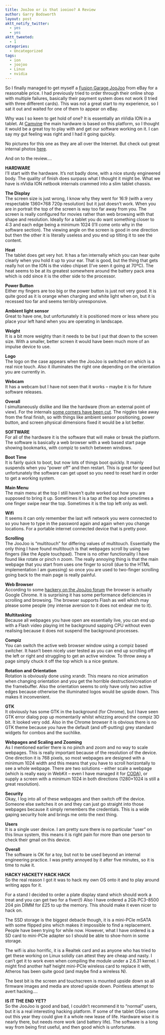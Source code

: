 ```yaml
---
title: JooJoo or is that iooioo? A Review
author: Garry Bodsworth
layout: post
aktt_notify_twitter:
  - yes
  - yes
aktt_tweeted:
  - 1
categories:
  - Uncategorized
tags:
  - ion
  - joojoo
  - Linux
  - nvidia
---
```

So I finally managed to get myself a [Fusion Garage JooJoo][1] from eBay for a reasonable price. I had previously tried to order through their online shop with multiple failures, basically their payment system does not work (I tried with three different cards). This was not a great start to my experience, so I sat it out and waited for one of them to appear on eBay.

Why was I so keen to get hold of one? It is essentially an nVidia ION in a tablet. At [Camvine][2] the main hardware is based on this platform, so I thought it would be a great toy to play with and get our software working on it. I can say my gut feeling was right and I had it going quickly.

No pictures for this one as they are all over the Internet. But check out great internal photos [here][3].

And on to the review&#8230;.

**HARDWARE**  
I&#8217;ll start with the hardware. It&#8217;s not badly done, with a nice sturdy engineered body. The quality of finish does surpass what I thought it might be. What we have is nVidia ION netbook internals crammed into a slim tablet chassis.

**The Display**  
The screen size is just wrong, I know why they went for 16:9 (with a very respectable 1360&#215;768 720p resolution) but it just doesn&#8217;t work. When you are in portrait the top of the screen is way too far away from you. The screen is really configured for movies rather than web browsing with that shape and resolution. Ideally for a tablet you do want something closer to 4:3 and each edge being a minimum 1024 (I&#8217;ll come onto why in the software section). The viewing angle on the screen is good in one direction but then the other it is literally useless and you end up tilting it to see the content.

**Heat**  
The tablet does get very hot. It has a fan internally which you can hear quite clearly when you hold it up to your ear. That is good, but the thing that gets really hot on the ION is the video chipset (I&#8217;ve seen it going at 70ºC). The heat seems to be at its greatest somewhere around the battery pack area which is odd since it is the other side to the processor.

**Power Button**  
Either my fingers are too big or the power button is just not very good. It is quite good as it is orange when charging and white light when on, but it is recessed too far and seems terribly unresponsive.

**Ambient light sensor**  
Great to have one, but unfortunately it is positioned more or less where you place your left hand when you are operating in landscape.

**Weight**  
It is a bit more weighty than it needs to be but I put that down to the screen size. With a smaller, better screen it would have been much more of an impulse device to use.

**Logo**  
The logo on the case appears when the JooJoo is switched on which is a real nice touch. Also it illuminates the right one depending on the orientation you are currently in.

**Webcam**  
It has a webcam but I have not seen that it works &#8211; maybe it is for future software releases.

**Overall**  
I simultaneously dislike and like the hardware (from an external point of view). For the internals [some corners have been cut][4]. The niggles take away from the final finish, so with things like ambient sensor positioning, power button, and screen physical dimensions fixed it would be a lot better.

**SOFTWARE**  
For all of the hardware it is the software that will make or break the platform. The software is basically a web browser with a web based start page showing bookmarks, with compiz to switch between windows.

**Boot Time**  
It is fairly quick to boot, but now lots of things boot quickly. It mainly suspends when you &#8220;power off&#8221; and then restart. This is great for speed but unfortunately the software can get upset so you need to reset hard in order to get a working system.

**Main Menu**  
The main menu at the top I still haven&#8217;t quite worked out how you are supposed to bring it up. Sometimes it is a tap at the top and sometimes a one finger swipe near the top. Sometimes it is the top left only as well.

**Wifi**  
It seems it can only remember the last wifi network you were connected to so you have to type in the password again and again when you change locations. For a portable internet connected device that is pretty poor.

**Scrolling**  
The JooJoo is &#8220;multitouch&#8221; for differing values of multitouch. Essentially the only thing I have found multitouch is that webpages scroll by using two fingers (like the Apple touchpad). There is no other functionality I have found like rotate or pinch n zoom. The really annoying thing is that the main webpage that you start from uses one finger to scroll (due to the HTML implementation I am guessing) so once you are used to two-finger scrolling going back to the main page is really painful.

**Web Browser**  
According to some [hackery on the JooJoo forum][5] the browser is actually Google Chrome. It is surprising it has some performance deficiencies in scrolling and browsing. The browser supports Flash as well which may please some people (my intense aversion to it does not endear me to it).

**Multitasking**  
Because all webpages you have open are essentially live, you can end up with a Flash video playing int he background sapping CPU without even realising because it does not suspend the background processes.

**Compiz**  
You can switch the active web browser window using a compiz based switcher. It hasn&#8217;t been nicely user tested as you can end up scrolling off the left or right and struggling to get an active window. To throw away a page simply chuck it off the top which is a nice gesture.

**Rotation and Orientation**  
Rotation is obviously done using xrandr. This means no nice animation when changing orientation and you get the horrible destruction/creation of the framebuffer. Also the orientation seems to only have only two active edges because otherwise the illuminated logos would be upside down. This makes it inconvenient.

**GTK**  
It obviously has some GTK in the background (for Chrome), but I have seen GTK error dialog pop up momentarily whilst whizzing around the compiz 3D bit. It looked very odd. Also in the Chrome browser it is obvious there is no GTK theme because you have the default (and off-putting) grey standard widgets for combos and the suchlike.

**Webpages and Scaling and Zooming**  
As I mentioned earlier there is no pinch and zoom and no way to scale webpages. This is really important because of the resolution of the device. One direction it is 768 pixels, so most webpages are designed with a minimum 1024 width and this means that you have to scroll horizontally to see a whole webpage. There are two solutions &#8211; either scale a webpage (which is really easy in WebKit &#8211; even I have managed it for [CODA][6]), or supply a screen with a minimum 1024 in both directions (1280&#215;1024 is still a great resolution).

**Security**  
Okay, I log into all of these webpages and then switch off the device. Someone else switches it on and they can just go straight into those webpages because it simply remembers the credentials. This is a wide gaping security hole and brings me onto the next thing.

**Users**  
It is a single user device. I am pretty sure there is no particular &#8220;user&#8221; on this linux system, this means it is right pain for more than one person to check their gmail on this device.

**Overall**  
The software is OK for a toy, but not to be used beyond an internal engineering practice. I was pretty annoyed by it after five minutes, so it is time to nuke it.

**HACKY HACKETY HACK HACK**  
So the real reason I got it was to hack my own OS onto it and to play around writing apps for it.

For a stand I decided to order a plate display stand which should work a treat and you can get two for a fiver(!) Also I have ordered a 2Gb PC3-8500 204 pin DIMM for £25 to up the memory. This should make it even nicer to hack on.

The SSD storage is the biggest debacle though, it is a mini-PCIe mSATA with some flipped pins which makes it impossible to find a replacement. People have been trying for while now. However, what I have ordered is a SD card to mini-PCIe adapter so I should be able to shoe-horn in some storage.

The wifi is also horrific, it is a Realtek card and as anyone who has tried to get these working on Linux solidly can attest they are cheap and nasty. I can&#8217;t get it to work even when compiling the module under a 2.6.31 kernel. I might find another half height mini-PCIe wireless card to replace it with, Atheros has been quite good (and maybe find a wireless N).

The best bit is the screen and touchscreen is mounted upside down so all firmware images and media are stored upside down. Pointless attempt to avert hacking&#8230;.

**IS IT THE END YET?**  
So the JooJoo is good and bad, I couldn&#8217;t recommend it to &#8220;normal&#8221; users, but it is a real interesting hacking platform. If some of the tablet OSes come out this year they could give it a whole new lease of life. Hardware wise it is nearly there, but needs more work (and battery life). The software is a long way from being first useful, and then good which is unfortunate.

 [1]: http://thejoojoo.com/
 [2]: http://www.camvine.com
 [3]: http://thejoojooforum.com/viewtopic.php?f=4&t=316
 [4]: http://mjg59.livejournal.com/124426.html
 [5]: http://thejoojooforum.com/viewtopic.php?f=2&t=217
 [6]: http://camvine.com/products/coda